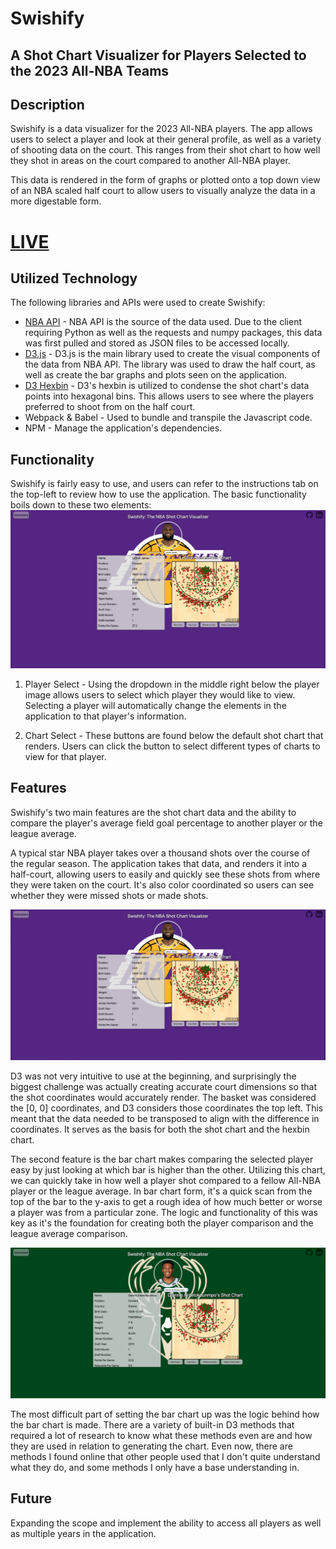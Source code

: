 # Swishify

## A Shot Chart Visualizer for Players Selected to the 2023 All-NBA Teams

## Description

Swishify is a data visualizer for the 2023 All-NBA players. The app allows users to select a player and look at their general profile, as well as a variety of shooting data on the court. This ranges from their shot chart to how well they shot in areas on the court compared to another All-NBA player. 

This data is rendered in the form of graphs or plotted onto a top down view of an NBA scaled half court to allow users to visually analyze the data in a more digestable form.

# [LIVE](https://elliotchang126.github.io/Swishify/)

## Utilized Technology

The following libraries and APIs were used to create Swishify:
- [NBA API](https://github.com/swar/nba_api) - NBA API is the source of the data used. Due to the client requiring Python as well as the requests and numpy packages, this data was first pulled and stored as JSON files to be accessed locally.
- [D3.js](https://d3js.org/) - D3.js is the main library used to create the visual components of the data from NBA API. The library was used to draw the half court, as well as create the bar graphs and plots seen on the application.
- [D3 Hexbin](https://github.com/d3/d3-hexbin) - D3's hexbin is utilized to condense the shot chart's data points into hexagonal bins. This allows users to see where the players preferred to shoot from on the half court.
- Webpack & Babel - Used to bundle and transpile the Javascript code.
- NPM - Manage the application's dependencies.

## Functionality

Swishify is fairly easy to use, and users can refer to the instructions tab on the top-left to review how to use the application. The basic functionality boils down to these two elements:
![](./assets/instructions.gif)

1. Player Select - Using the dropdown in the middle right below the player image allows users to select which player they would like to view. Selecting a player will automatically change the elements in the application to that player's information.

2. Chart Select - These buttons are found below the default shot chart that renders. Users can click the button to select different types of charts to view for that player.

## Features

Swishify's two main features are the shot chart data and the ability to compare the player's average field goal percentage to another player or the league average. 

A typical star NBA player takes over a thousand shots over the course of the regular season. The application takes that data, and renders it into a half-court, allowing users to easily and quickly see these shots from where they were taken on the court. It's also color coordinated so users can see whether they were missed shots or made shots. 

![](./assets/shot-chart.gif)

D3 was not very intuitive to use at the beginning, and surprisingly the biggest challenge was actually creating accurate court dimensions so that the shot coordinates would accurately render. The basket was considered the [0, 0] coordinates, and D3 considers those coordinates the top left. This meant that the data needed to be transposed to align with the difference in coordinates. It serves as the basis for both the shot chart and the hexbin chart.

The second feature is the bar chart makes comparing the selected player easy by just looking at which bar is higher than the other. Utilizing this chart, we can quickly take in how well a player shot compared to a fellow All-NBA player or the league average. In bar chart form, it's a quick scan from the top of the bar to the y-axis to get a rough idea of how much better or worse a player was from a particular zone. The logic and functionality of this was key as it's the foundation for creating both the player comparison and the league average comparison.

![](./assets/bar-chart.gif)

The most difficult part of setting the bar chart up was the logic behind how the bar chart is made. There are a variety of built-in D3 methods that required a lot of research to know what these methods even are and how they are used in relation to generating the chart. Even now, there are methods I found online that other people used that I don't quite understand what they do, and some methods I only have a base understanding in.

## Future

Expanding the scope and implement the ability to access all players as well as multiple years in the application. 

<!-- ## Background -->
<!-- Swishify is a data visualizer for All-NBA players for the 2023 season. The purpose is to be able to compare where these top players like to shoot from. It has the following elements:

- Player Profile
- Shot Chart (Field Goals Made and Missed)
- Efficiency to League Average Zone Chart
- Player Comparison Zone Chart

The base functionality of the website is to allow users to view shot data of a player or between players, as well as their profile. -->

<!-- ## Functionality & MVPs

Using Swishify, users will be able to view:

1. A player's profile, with details about the player themselves
2. A player's shot chart from the 2022-23 season
3. A zone chart which color codes where a player shot higher than the league average
4. A comparison zone chart which color codes where one player was more effective than the other
5. Toggle between players and charts with buttons and/or dropdowns

Additionally, this project will include:
- An instructions tab to view details on how to utilize the site
- A production README

## Wireframes

<p align="center">
    <img src="assets/homepage.png" alt="show-page" width="800">
</p>

- Instruction tab with details on how to use the site
- Github and Linkedin links on the top right
- On the left, the player information renders information about a player, selected in the player selector box below
- On the right, the shot chart renders a half court with depending on the selectors utilized below. The player 2 box should be greyed out if comparison is not selected

## Technologies, Libraries, and APIs

The project will be implemented with the following technologies:

- The NBA API is used to pull data. Due to being in Python, it is pulled first and stored as a JSON file
- The D3.js library is used to create the shot charts and zones
- Webpack and Babel is used to bundle and transpile the source Javascript code
- NPM is utilized to manage project dependencies

** Implementation Timeline

- **Friday & Weekend**: Complete setup for the project. Pull all the data required from the API. Spend time learning the D3.js libary and get a basic half court rendered to show up on screen. Implement the underlying logic to render the data onto the shot chart. Ideally, the logic for all 3 charts will be completed by Sunday.
- **Monday**: Complete any remaining logic that was not done. Begin the CSS styling to make sure that the site looks presentable.
- **Tuesday**: Continue CSS styling. If managed to complete, ensure that everything works correctly with the styling.
- **Wednesday**: Review everything to make sure that the entire project is implemented correctly and nothing breaks.
- **Thursday**: Deploy to GitHub pages. Rewrite this proposal as a production README.

## Potential Bonuses

Some potential anticipated update this could eventually lead to:
- An additional render of shot selection by game
- Increasing the number of years the data is available in
- Light and Dark mode -->